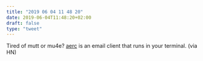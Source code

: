 ```yaml
---
title: "2019 06 04 11 48 20"
date: 2019-06-04T11:48:20+02:00
draft: false
type: "tweet"
---
```

Tired of mutt or mu4e? [aerc](https://aerc-mail.org) is an email client that runs in your terminal. (via HN)
